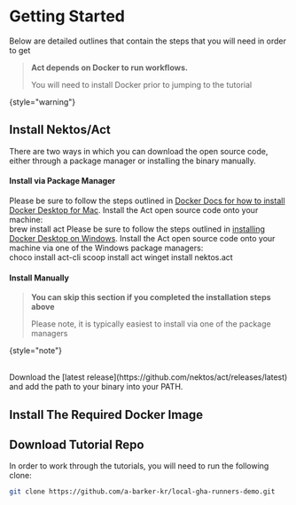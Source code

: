 # Getting Started

Below are detailed outlines that contain the steps that you will need in order to get 

> **Act depends on Docker to run workflows.**
>
> You will need to install Docker prior to jumping to the tutorial
>
{style="warning"}


## Install Nektos/Act
There are two ways in which you can download the open source code, either through a package manager or installing the binary manually.
#### Install via Package Manager
<tabs>
<tab title="MacOS">
<procedure type="steps">
<step>Please be sure to follow the steps outlined in <a href="https://docs.docker.com/docker-for-mac/install/">Docker Docs for how to install Docker Desktop for Mac</a>.</step>
<step>Install the Act open source code onto your machine:
<br/>
<code-block lang="bash">brew install act</code-block>
</step>
</procedure>
</tab>
<tab title="Widows">
<procedure type="steps">
<step>Please be sure to follow the steps outlined in <a href="https://docs.docker.com/docker-for-windows/install/">installing Docker Desktop on Windows</a>.</step>
<step>Install the Act open source code onto your machine via one of the Windows package managers:
<br/>
<tabs>
<tab title="Chocolatey"><code-block lang="shell">choco install act-cli</code-block></tab>
<tab title="Scoop"><code-block lang="shell">scoop install act</code-block></tab>
<tab title="Winget"><code-block lang="shell">winget install nektos.act</code-block></tab>
</tabs>
</step>
</procedure>
</tab>
</tabs>

#### Install Manually
> **You can skip this section if you completed the installation steps above**
> 
> Please note, it is typically easiest to install via one of the package managers
>
{style="note"}

<br/>
Download the [latest release](https://github.com/nektos/act/releases/latest) and add the path to your binary into your PATH.

## Install The Required Docker Image

## Download Tutorial Repo
In order to work through the tutorials, you will need to run the following clone:
```Bash
git clone https://github.com/a-barker-kr/local-gha-runners-demo.git
```